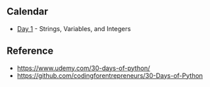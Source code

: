 Calendar
---
- [Day 1](day1) - Strings, Variables, and Integers


Reference
---
- https://www.udemy.com/30-days-of-python/
- https://github.com/codingforentrepreneurs/30-Days-of-Python
